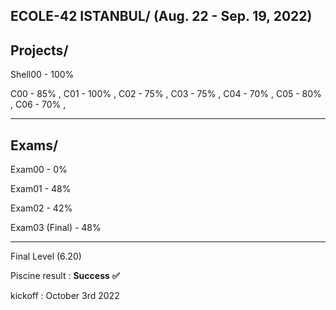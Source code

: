 ECOLE-42 ISTANBUL/
(Aug. 22 - Sep. 19, 2022)
-----------------------
<h2>Projects/</h2>

Shell00 - 100%

C00 - 85%  ,
C01 - 100% ,
C02 - 75%  ,
C03 - 75%  ,
C04 - 70%  ,
C05 - 80%  ,
C06 - 70%  ,

--------------------
<h2>Exams/</h2>

Exam00 - 0%  

Exam01 - 48%  

Exam02 - 42%  

Exam03 (Final) - 48%  

-----------------------
Final Level (6.20)

Piscine result : **Success** **✅**

kickoff : October 3rd 2022 
